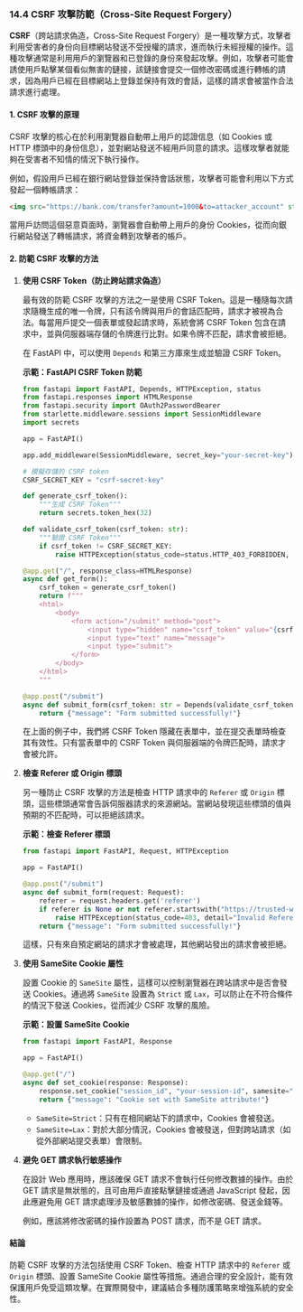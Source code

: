 ### **14.4 CSRF 攻擊防範（Cross-Site Request Forgery）**

**CSRF**（跨站請求偽造，Cross-Site Request Forgery）是一種攻擊方式，攻擊者利用受害者的身份向目標網站發送不受授權的請求，進而執行未經授權的操作。這種攻擊通常是利用用戶的瀏覽器和已登錄的身份來發起攻擊。例如，攻擊者可能會誘使用戶點擊某個看似無害的鏈接，該鏈接會提交一個修改密碼或進行轉帳的請求，因為用戶已經在目標網站上登錄並保持有效的會話，這樣的請求會被當作合法請求進行處理。

#### **1. CSRF 攻擊的原理**

CSRF 攻擊的核心在於利用瀏覽器自動帶上用戶的認證信息（如 Cookies 或 HTTP 標頭中的身份信息），並對網站發送不經用戶同意的請求。這樣攻擊者就能夠在受害者不知情的情況下執行操作。

例如，假設用戶已經在銀行網站登錄並保持會話狀態，攻擊者可能會利用以下方式發起一個轉帳請求：

```html
<img src="https://bank.com/transfer?amount=1000&to=attacker_account" style="display:none">
```

當用戶訪問這個惡意頁面時，瀏覽器會自動帶上用戶的身份 Cookies，從而向銀行網站發送了轉帳請求，將資金轉到攻擊者的帳戶。

#### **2. 防範 CSRF 攻擊的方法**

1. **使用 CSRF Token（防止跨站請求偽造）**

   最有效的防範 CSRF 攻擊的方法之一是使用 CSRF Token。這是一種隨每次請求隨機生成的唯一令牌，只有該令牌與用戶的會話匹配時，請求才被視為合法。每當用戶提交一個表單或發起請求時，系統會將 CSRF Token 包含在請求中，並與伺服器端存儲的令牌進行比對。如果令牌不匹配，請求會被拒絕。

   在 FastAPI 中，可以使用 `Depends` 和第三方庫來生成並驗證 CSRF Token。

   **示範：FastAPI CSRF Token 防範**
   ```python
   from fastapi import FastAPI, Depends, HTTPException, status
   from fastapi.responses import HTMLResponse
   from fastapi.security import OAuth2PasswordBearer
   from starlette.middleware.sessions import SessionMiddleware
   import secrets

   app = FastAPI()

   app.add_middleware(SessionMiddleware, secret_key="your-secret-key")

   # 模擬存儲的 CSRF token
   CSRF_SECRET_KEY = "csrf-secret-key"

   def generate_csrf_token():
       """生成 CSRF Token"""
       return secrets.token_hex(32)

   def validate_csrf_token(csrf_token: str):
       """驗證 CSRF Token"""
       if csrf_token != CSRF_SECRET_KEY:
           raise HTTPException(status_code=status.HTTP_403_FORBIDDEN, detail="Invalid CSRF Token")

   @app.get("/", response_class=HTMLResponse)
   async def get_form():
       csrf_token = generate_csrf_token()
       return f"""
       <html>
           <body>
               <form action="/submit" method="post">
                   <input type="hidden" name="csrf_token" value="{csrf_token}">
                   <input type="text" name="message">
                   <input type="submit">
               </form>
           </body>
       </html>
       """

   @app.post("/submit")
   async def submit_form(csrf_token: str = Depends(validate_csrf_token)):
       return {"message": "Form submitted successfully!"}
   ```

   在上面的例子中，我們將 CSRF Token 隱藏在表單中，並在提交表單時檢查其有效性。只有當表單中的 CSRF Token 與伺服器端的令牌匹配時，請求才會被允許。

2. **檢查 Referer 或 Origin 標頭**

   另一種防止 CSRF 攻擊的方法是檢查 HTTP 請求中的 `Referer` 或 `Origin` 標頭，這些標頭通常會告訴伺服器請求的來源網站。當網站發現這些標頭的值與預期的不匹配時，可以拒絕該請求。

   **示範：檢查 Referer 標頭**
   ```python
   from fastapi import FastAPI, Request, HTTPException

   app = FastAPI()

   @app.post("/submit")
   async def submit_form(request: Request):
       referer = request.headers.get('referer')
       if referer is None or not referer.startswith("https://trusted-website.com"):
           raise HTTPException(status_code=403, detail="Invalid Referer")
       return {"message": "Form submitted successfully!"}
   ```

   這樣，只有來自預定網站的請求才會被處理，其他網站發出的請求會被拒絕。

3. **使用 SameSite Cookie 屬性**

   設置 Cookie 的 `SameSite` 屬性，這樣可以控制瀏覽器在跨站請求中是否會發送 Cookies。通過將 `SameSite` 設置為 `Strict` 或 `Lax`，可以防止在不符合條件的情況下發送 Cookies，從而減少 CSRF 攻擊的風險。

   **示範：設置 SameSite Cookie**
   ```python
   from fastapi import FastAPI, Response

   app = FastAPI()

   @app.get("/")
   async def set_cookie(response: Response):
       response.set_cookie("session_id", "your-session-id", samesite="Strict")
       return {"message": "Cookie set with SameSite attribute!"}
   ```

   - `SameSite=Strict`：只有在相同網站下的請求中，Cookies 會被發送。
   - `SameSite=Lax`：對於大部分情況，Cookies 會被發送，但對跨站請求（如從外部網站提交表單）會限制。

4. **避免 GET 請求執行敏感操作**

   在設計 Web 應用時，應該確保 GET 請求不會執行任何修改數據的操作。由於 GET 請求是無狀態的，且可由用戶直接點擊鏈接或通過 JavaScript 發起，因此應避免用 GET 請求處理涉及敏感數據的操作，如修改密碼、發送金錢等。

   例如，應該將修改密碼的操作設置為 POST 請求，而不是 GET 請求。

#### **結論**

防範 CSRF 攻擊的方法包括使用 CSRF Token、檢查 HTTP 請求中的 `Referer` 或 `Origin` 標頭、設置 SameSite Cookie 屬性等措施。通過合理的安全設計，能有效保護用戶免受這類攻擊。在實際開發中，建議結合多種防護策略來增強系統的安全性。